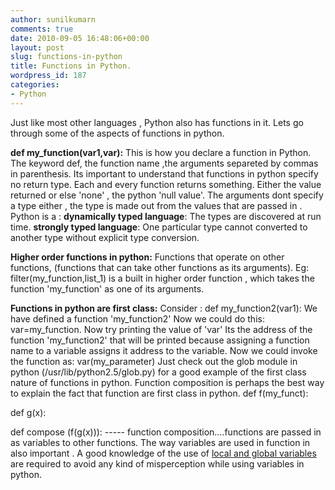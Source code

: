 ```yaml
---
author: sunilkumarn
comments: true
date: 2010-09-05 16:48:06+00:00
layout: post
slug: functions-in-python
title: Functions in Python.
wordpress_id: 187
categories:
- Python
---
```


Just like most other languages , Python also has functions in it. Lets go through some of the aspects of functions in python.

**def my_function(var1,var):**
This is how you declare a function in Python. 
The keyword def, the function name ,the arguments separeted by commas in parenthesis. Its important to understand that functions in python specify no return type. Each and every function returns something. Either the value returned or else 'none' , the python 'null value'. The arguments dont specify a type either , the type is made out from the values that are passed in .
Python is a :
**dynamically typed language**: The types are discovered at run time.
**strongly typed language**: One particular type cannot converted to another type without explicit type conversion.

**Higher order functions in python:** Functions that operate on other functions, (functions that can take other functions as its arguments).
Eg: filter(my_function,list_1)   is a built in higher order function , which takes the function 'my_function' as one of its arguments.

**Functions in python are first class:**
Consider :
def my_function2(var1):
We have defined a function 'my_function2'
Now we could do this:
var=my_function.
Now try printing the value of 'var'
Its the address of the function 'my_function2' that will be printed because assigning a function name to a variable assigns it address to the variable. 
Now we could invoke the function as:
var(my_parameter)
Just check out the glob module in python (/usr/lib/python2.5/glob.py) for a good example of the first class nature of functions in python.
Function composition is perhaps the best way to explain the fact that function are first class in python.
def f(my_funct):

def g(x):

def compose (f(g(x))): ----- function composition....functions are passed in as variables to other functions.
The way variables are used in function in also important .  A good knowledge of the use of [local and global variables](http://sunilkumarn.wordpress.com/2010/09/05/local-and-global-variables-in-python/) are required to avoid any kind of misperception  while using variables in python.




